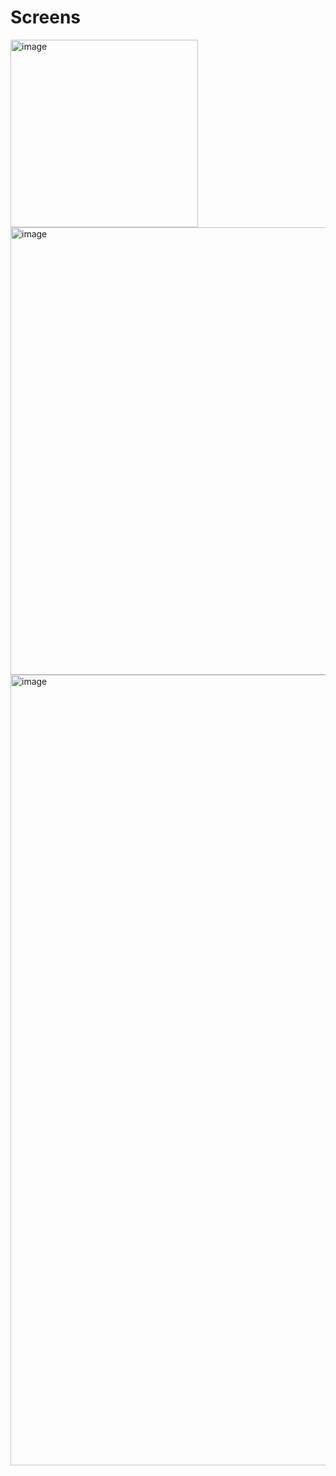 <h1>Screens </h1>
<img width="300" height="300" alt="image" src="https://github.com/user-attachments/assets/e0fd8a09-074e-4630-906a-ac429aa03278"></br>
<img width="716" alt="image" src="https://github.com/user-attachments/assets/e0bccfe9-7989-4698-bae1-0c03e42ee1d4"></br>
<img width="1265" alt="image" src="https://github.com/user-attachments/assets/4d11693d-ea3a-40f7-ba22-dfaa0af88d22">

